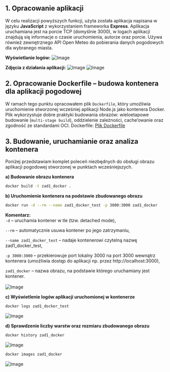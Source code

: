 ## 1. Opracowanie aplikacji
W celu realizacji powyższych funkcji, użyta została aplikacja napisana w języku **JavaScript** z wykorzystaniem frameworka **Express**. Aplikacja uruchamiana jest na porcie TCP (domyślnie 3000), w logach aplikacji znajdują się informacje o czasie uruchomienia, autorze oraz porcie. Używa również zewnętrznego API Open Meteo do pobierania danych pogodowych dla wybranego miasta.

**Wyświetlanie logów:**
![Image](https://github.com/user-attachments/assets/239fcb37-a4ef-43a7-8d86-85814db337fa)

**Zdjęcia z działania aplikacji:**
![Image](https://github.com/user-attachments/assets/b45cccec-e2e2-48ca-b0ff-b588be7c401e)
![Image](https://github.com/user-attachments/assets/bb3dfc28-f115-4fae-9902-d297d0751609)

## 2. Opracowanie Dockerfile – budowa kontenera dla aplikacji pogodowej
W ramach tego punktu opracowałem plik ``Dockerfile``, który umożliwia uruchomienie stworzonej wcześniej aplikacji Node.js jako kontenera Docker. Plik wykorzystuje dobre praktyki budowania obrazów: wieloetapowe budowanie (``multi-stage build``), oddzielenie zależności, cache’owanie oraz zgodność ze standardami OCI.
Dockerfile: [Plik Dockerfile](Dockerfile)

## 3. Budowanie, uruchamianie oraz analiza kontenera
Poniżej przedstawiam komplet poleceń niezbędnych do obsługi obrazu aplikacji pogodowej stworzonej w punktach wcześniejszych.

**a) Budowanie obrazu kontenera**
```bash
docker build -t zad1_docker .
```

**b) Uruchomienie kontenera na podstawie zbudowanego obrazu**
```bash
docker run -d --rm --name zad1_docker_test -p 3000:3000 zad1_docker
```
**Komentarz:**<br>
`-d` – uruchamia kontener w tle (tzw. detached mode),

`--rm` – automatycznie usuwa kontener po jego zatrzymaniu,

`--name zad1_docker_test` – nadaje kontenerowi czytelną nazwę zad1_docker_test,

`-p 3000:3000` – przekierowuje port lokalny 3000 na port 3000 wewnątrz kontenera (umożliwia dostęp do aplikacji np. przez http://localhost:3000),

`zad1_docker` – nazwa obrazu, na podstawie którego uruchamiany jest kontener.<br><br>
![Image](https://github.com/user-attachments/assets/db91a8c4-d635-477d-9beb-30e1cf8eaceb)

**c) Wyświetlenie logów aplikacji uruchomionej w kontenerze**
```bash
docker logs zad1_docker_test
```
![Image](https://github.com/user-attachments/assets/515a9e4f-7284-4b32-b902-98412869ed4b)

**d) Sprawdzenie liczby warstw oraz rozmiaru zbudowanego obrazu**
```bash
docker history zad1_docker
```
![Image](https://github.com/user-attachments/assets/0044c520-8e15-4702-a920-0487ea6b994c)

```bash
docker images zad1_docker
```
![Image](https://github.com/user-attachments/assets/73223f2a-52a8-43f5-b055-303f102ca018)